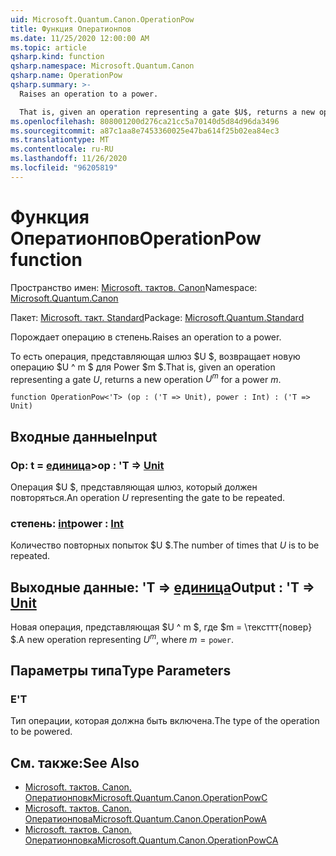 ```yaml
---
uid: Microsoft.Quantum.Canon.OperationPow
title: Функция Оператионпов
ms.date: 11/25/2020 12:00:00 AM
ms.topic: article
qsharp.kind: function
qsharp.namespace: Microsoft.Quantum.Canon
qsharp.name: OperationPow
qsharp.summary: >-
  Raises an operation to a power.

  That is, given an operation representing a gate $U$, returns a new operation $U^m$ for a power $m$.
ms.openlocfilehash: 808001200d276ca21cc5a70140d5d84d96da3496
ms.sourcegitcommit: a87c1aa8e7453360025e47ba614f25b02ea84ec3
ms.translationtype: MT
ms.contentlocale: ru-RU
ms.lasthandoff: 11/26/2020
ms.locfileid: "96205819"
---
```

# <a name="operationpow-function"></a><span data-ttu-id="b607b-102">Функция Оператионпов</span><span class="sxs-lookup"><span data-stu-id="b607b-102">OperationPow function</span></span>

<span data-ttu-id="b607b-103">Пространство имен: [Microsoft. тактов. Canon](xref:Microsoft.Quantum.Canon)</span><span class="sxs-lookup"><span data-stu-id="b607b-103">Namespace: [Microsoft.Quantum.Canon](xref:Microsoft.Quantum.Canon)</span></span>

<span data-ttu-id="b607b-104">Пакет: [Microsoft. такт. Standard](https://nuget.org/packages/Microsoft.Quantum.Standard)</span><span class="sxs-lookup"><span data-stu-id="b607b-104">Package: [Microsoft.Quantum.Standard](https://nuget.org/packages/Microsoft.Quantum.Standard)</span></span>


<span data-ttu-id="b607b-105">Порождает операцию в степень.</span><span class="sxs-lookup"><span data-stu-id="b607b-105">Raises an operation to a power.</span></span>

<span data-ttu-id="b607b-106">То есть операция, представляющая шлюз $U $, возвращает новую операцию $U ^ m $ для Power $m $.</span><span class="sxs-lookup"><span data-stu-id="b607b-106">That is, given an operation representing a gate $U$, returns a new operation $U^m$ for a power $m$.</span></span>

```qsharp
function OperationPow<'T> (op : ('T => Unit), power : Int) : ('T => Unit)
```


## <a name="input"></a><span data-ttu-id="b607b-107">Входные данные</span><span class="sxs-lookup"><span data-stu-id="b607b-107">Input</span></span>

### <a name="op--t--unit"></a><span data-ttu-id="b607b-108">Op: t = [единица](xref:microsoft.quantum.lang-ref.unit)></span><span class="sxs-lookup"><span data-stu-id="b607b-108">op : 'T => [Unit](xref:microsoft.quantum.lang-ref.unit)</span></span> 

<span data-ttu-id="b607b-109">Операция $U $, представляющая шлюз, который должен повторяться.</span><span class="sxs-lookup"><span data-stu-id="b607b-109">An operation $U$ representing the gate to be repeated.</span></span>


### <a name="power--int"></a><span data-ttu-id="b607b-110">степень: [int](xref:microsoft.quantum.lang-ref.int)</span><span class="sxs-lookup"><span data-stu-id="b607b-110">power : [Int](xref:microsoft.quantum.lang-ref.int)</span></span>

<span data-ttu-id="b607b-111">Количество повторных попыток $U $.</span><span class="sxs-lookup"><span data-stu-id="b607b-111">The number of times that $U$ is to be repeated.</span></span>



## <a name="output--t--unit"></a><span data-ttu-id="b607b-112">Выходные данные: 'T => [единица](xref:microsoft.quantum.lang-ref.unit)</span><span class="sxs-lookup"><span data-stu-id="b607b-112">Output : 'T => [Unit](xref:microsoft.quantum.lang-ref.unit)</span></span> 

<span data-ttu-id="b607b-113">Новая операция, представляющая $U ^ m $, где $m = \тексттт{повер} $.</span><span class="sxs-lookup"><span data-stu-id="b607b-113">A new operation representing $U^m$, where $m = \texttt{power}$.</span></span>

## <a name="type-parameters"></a><span data-ttu-id="b607b-114">Параметры типа</span><span class="sxs-lookup"><span data-stu-id="b607b-114">Type Parameters</span></span>

### <a name="t"></a><span data-ttu-id="b607b-115">Е</span><span class="sxs-lookup"><span data-stu-id="b607b-115">'T</span></span>

<span data-ttu-id="b607b-116">Тип операции, которая должна быть включена.</span><span class="sxs-lookup"><span data-stu-id="b607b-116">The type of the operation to be powered.</span></span>

## <a name="see-also"></a><span data-ttu-id="b607b-117">См. также:</span><span class="sxs-lookup"><span data-stu-id="b607b-117">See Also</span></span>

- [<span data-ttu-id="b607b-118">Microsoft. тактов. Canon. Оператионповк</span><span class="sxs-lookup"><span data-stu-id="b607b-118">Microsoft.Quantum.Canon.OperationPowC</span></span>](xref:Microsoft.Quantum.Canon.OperationPowC)
- [<span data-ttu-id="b607b-119">Microsoft. тактов. Canon. Оператионпова</span><span class="sxs-lookup"><span data-stu-id="b607b-119">Microsoft.Quantum.Canon.OperationPowA</span></span>](xref:Microsoft.Quantum.Canon.OperationPowA)
- [<span data-ttu-id="b607b-120">Microsoft. тактов. Canon. Оператионповка</span><span class="sxs-lookup"><span data-stu-id="b607b-120">Microsoft.Quantum.Canon.OperationPowCA</span></span>](xref:Microsoft.Quantum.Canon.OperationPowCA)